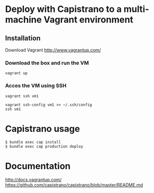 # Deploy with Capistrano to a multi-machine Vagrant environment

## Installation

Download Vagrant http://www.vagrantup.com/

### Download the box and run the VM

    vagrant up

### Acces the VM using SSH

    vagrant ssh vm1

    vagrant ssh-config vm1 >> ~/.ssh/config
    ssh vm1

# Capistrano usage

    $ bundle exec cap install
    $ bundle exec cap production deploy

# Documentation

http://docs.vagrantup.com/
https://github.com/capistrano/capistrano/blob/master/README.md
